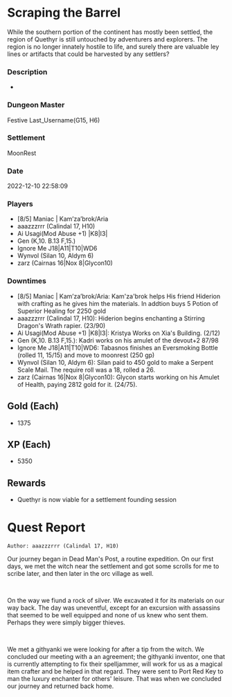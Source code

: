 # Scraping the Barrel
While the southern portion of the continent has mostly been settled, the region of Quethyr is still untouched by adventurers and explorers. The region is no longer innately hostile to life, and surely there are valuable ley lines or artifacts that could be harvested by any settlers?
### Description
-
### Dungeon Master
Festive Last_Username(G15, H6)
### Settlement
MoonRest
### Date
2022-12-10 22:58:09
### Players
* [8/5] Maniac | Kam’za’brok/Aria
* aaazzzrrr (Calindal 17, H10)
* Ai Usagi(Mod Abuse +1) |K8|I3|
* Gen (K,10. B.13 F,15.)
* Ignore Me J18|A11|T10|WD6
* Wynvol (Silan 10, Aldym 6)
* zarz (Cairnas 16|Nox 8|Glycon10)
### Downtimes
* [8/5] Maniac | Kam’za’brok/Aria: Kam'za'brok helps His friend Hiderion with crafting as he gives him the materials. In addtion buys 5 Potion of Superior Healing for 2250 gold
* aaazzzrrr (Calindal 17, H10): Hiderion begins enchanting a Stirring Dragon's Wrath rapier. (23/90)
* Ai Usagi(Mod Abuse +1) |K8|I3|: Kristya Works on Xia's Building. (2/12)
* Gen (K,10. B.13 F,15.): Kadri works on his amulet of the devout+2  87/98
* Ignore Me J18|A11|T10|WD6: Tabasnos finishes an Eversmoking Bottle (rolled 11, 15/15) and move to moonrest (250 gp)
* Wynvol (Silan 10, Aldym 6): Silan paid to 450 gold to make a Serpent Scale Mail. The require roll was a 18, rolled a 26.
* zarz (Cairnas 16|Nox 8|Glycon10): Glycon starts working on his Amulet of Health, paying 2812 gold for it. (24/75).
## Gold (Each)
* 1375
## XP (Each)
* 5350
## Rewards
* Quethyr is now viable for a settlement founding session
# Quest Report
`Author: aaazzzrrr (Calindal 17, H10)`


Our journey began in Dead Man's Post, a routine expedition. On our first days, we met the witch near the settlement and got some scrolls for me to scribe later, and then later in the orc village as well.

&nbsp;

On the way we fiund a rock of silver. We excavated it for its materials on our way back. The day was uneventful, except for an excursion with assassins that seemed to be well equipped and none of us knew who sent them. Perhaps they were simply bigger thieves.

&nbsp;

We met a githyanki we were looking for after a tip from the witch. We concluded our meeting with a an agreement; the githyanki inventor, one that is currently attempting to fix their spelljammer, will work for us as a magical item crafter and be helped in that regard. They were sent to Port Red Key to man the luxury enchanter for others' leisure. That was when we concluded our journey and returned back home.